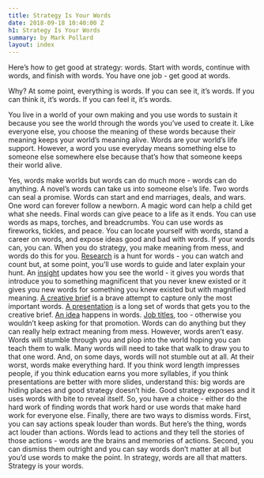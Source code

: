 ```yaml
---
title: Strategy Is Your Words
date: 2018-09-18 10:40:00 Z
h1: Strategy Is Your Words
summary: by Mark Pollard
layout: index
---
```


Here’s how to get good at strategy: words. Start with words, continue with words, and finish with words. You have one job - get good at words.

Why? At some point, everything is words. If you can see it, it’s words. If you can think it, it’s words. If you can feel it, it’s words.

You live in a world of your own making and you use words to sustain it because you see the world through the words you’ve used to create it. Like everyone else, you choose the meaning of these words because their meaning keeps your world’s meaning alive. Words are your world’s life support. However, a word you use everyday means something else to someone else somewhere else because that’s how that someone keeps their world alive.

Yes, words make worlds but words can do much more - words can do anything. A novel’s words can take us into someone else’s life. Two words can seal a promise. Words can start and end marriages, deals, and wars. One word can forever follow a newborn. A magic word can help a child get what she needs. Final words can give peace to a life as it ends.
You can use words as maps, torches, and breadcrumbs. You can use words as fireworks, tickles, and peace. You can locate yourself with words, stand a career on words, and expose ideas good and bad with words.
If your words can, you can.
When you do strategy, you make meaning from mess, and words do this for you. [Research](https://markhpollard.github.io/strategy-articles) is a hunt for words - you can watch and count but, at some point, you’ll use words to guide and later explain your hunt. An [insight](https://markhpollard.github.io/strategy-articles) updates how you see the world - it gives you words that introduce you to something magnificent that you never knew existed or it gives you new words for something you knew existed but with magnified meaning. [A creative brief](https://markhpollard.github.io/strategy-articles) is a brave attempt to capture only the most important words. [A presentation](https://markhpollard.github.io/strategy-articles) is a long set of words that gets you to the creative brief. [An idea](https://markhpollard.github.io/strategy-articles) happens in words. [Job titles](https://markhpollard.github.io/strategy-articles), too - otherwise you wouldn’t keep asking for that promotion. Words can do anything but they can really help extract meaning from mess.
However, words aren’t easy. Words will stumble through you and plop into the world hoping you can teach them to walk. Many words will need to take that walk to draw you to that one word. And, on some days, words will not stumble out at all.
At their worst, words make everything hard. If you think word length impresses people, if you think education earns you more syllables, if you think presentations are better with more slides, understand this: big words are hiding places and good strategy doesn’t hide. Good strategy exposes and it uses words with bite to reveal itself. So, you have a choice - either do the hard work of finding words that work hard or use words that make hard work for everyone else.
Finally, there are two ways to dismiss words. First, you can say actions speak louder than words. But here’s the thing, words act louder than actions. Words lead to actions and they tell the stories of those actions - words are the brains and memories of actions. Second, you can dismiss them outright and you can say words don’t matter at all but you’d use words to make the point.
In strategy, words are all that matters.\
Strategy is your words.